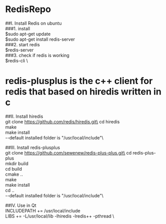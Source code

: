 # RedisRepo
##I. Install Redis on ubuntu\
###1. install\
$sudo apt-get update \
$sudo apt-get install redis-server\
###2. start redis\
$redis-server\
###3. check if redis is working\
$redis-cli \

# redis-plusplus is the c++ client for redis that based on hiredis written in c
##II. Install hiredis\
git clone https://github.com/redis/hiredis.git\
cd hiredis\
make\
make install\
--default installed folder is "/usr/local/include"\

##III. Install redis-plusplus\
git clone https://github.com/sewenew/redis-plus-plus.git\
cd redis-plus-plus\
mkdir build\
cd build\
cmake ..\
make\
make install\
cd ..\
--default installed folder is "/usr/local/include"\

##IV. Use in Qt\
INCLUDEPATH += /usr/local/include \
LIBS += -L/usr/local/lib -lhiredis -lredis++ -pthread \
